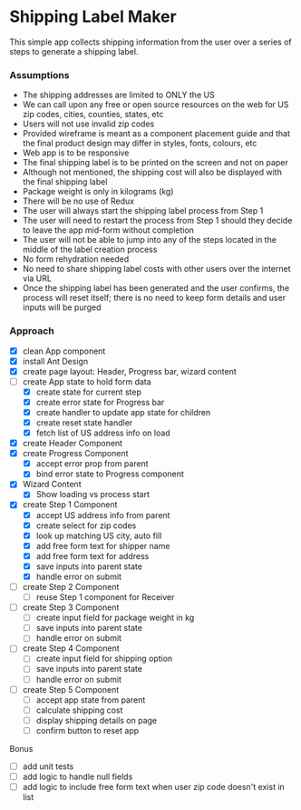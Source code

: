 # Shipping Label Maker

This simple app collects shipping information from the user over a series of steps to generate a shipping label.

### Assumptions

- The shipping addresses are limited to ONLY the US
- We can call upon any free or open source resources on the web for US zip codes, cities, counties, states, etc
- Users will not use invalid zip codes
- Provided wireframe is meant as a component placement guide and that the final product design may differ in styles, fonts, colours, etc
- Web app is to be responsive
- The final shipping label is to be printed on the screen and not on paper
- Although not mentioned, the shipping cost will also be displayed with the final shipping label
- Package weight is only in kilograms (kg)
- There will be no use of Redux
- The user will always start the shipping label process from Step 1
- The user will need to restart the process from Step 1 should they decide to leave the app mid-form without completion
- The user will not be able to jump into any of the steps located in the middle of the label creation process
- No form rehydration needed
- No need to share shipping label costs with other users over the internet via URL
- Once the shipping label has been generated and the user confirms, the process will reset itself; there is no need to keep form details and user inputs will be purged

### Approach

- [x] clean App component
- [x] install Ant Design
- [x] create page layout: Header, Progress bar, wizard content
- [ ] create App state to hold form data
  - [x] create state for current step
  - [x] create error state for Progress bar
  - [x] create handler to update app state for children
  - [x] create reset state handler
  - [x] fetch list of US address info on load
- [x] create Header Component
- [x] create Progress Component
  - [x] accept error prop from parent
  - [x] bind error state to Progress component
- [x] Wizard Content
  - [x] Show loading vs process start
- [x] create Step 1 Component
  - [x] accept US address info from parent
  - [x] create select for zip codes
  - [x] look up matching US city, auto fill
  - [x] add free form text for shipper name
  - [x] add free form text for address
  - [x] save inputs into parent state
  - [x] handle error on submit
- [ ] create Step 2 Component
  - [ ] reuse Step 1 component for Receiver
- [ ] create Step 3 Component
  - [ ] create input field for package weight in kg
  - [ ] save inputs into parent state
  - [ ] handle error on submit
- [ ] create Step 4 Component
  - [ ] create input field for shipping option
  - [ ] save inputs into parent state
  - [ ] handle error on submit
- [ ] create Step 5 Component
  - [ ] accept app state from parent
  - [ ] calculate shipping cost
  - [ ] display shipping details on page
  - [ ] confirm button to reset app

Bonus

- [ ] add unit tests
- [ ] add logic to handle null fields
- [ ] add logic to include free form text when user zip code doesn't exist in list
